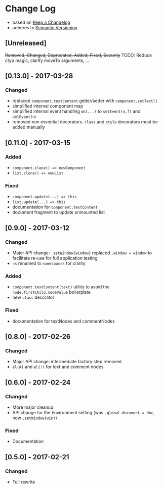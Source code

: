 <!-- markdownlint-disable MD022 MD024 MD026 MD032 MD041 -->

# Change Log

- based on [Keep a Changelog](http://keepachangelog.com/)
- adheres to [Semantic Versioning](http://semver.org/).

## [Unreleased]
~~Removed, Changed, Deprecated, Added, Fixed, Security~~
TODO: Reduce ctyp magic, clarify moveTo arguments, ...

## [0.13.0] - 2017-03-28
### Changed
- replaced `component.textContent` getter/setter with `component.setText()`
- simplified internal component map
- simplified internal event handling `on(...)` to `setEvent(n,f)` and `delEvent(n)`
- removed non essential decorators. `class` and `style` decorators must be added manually

## [0.11.0] - 2017-03-15
### Added
- `component.clone() => newComponent`
- `list.clone() => newList`

### Fixed
- `component.update(...) => this`
- `list.update(...) => this`
- documentation for `component.textContent`
- document fragment to update unmounted list

## [0.9.0] - 2017-03-12
### Changed
- Major API change: `.setWindow(window)` replaced `.window = window` to facilitate re-use for full application testing
- `ns` renamed to `namespaces` for clarity

### Added
- `component.textContent(text)` utility to avoid the `node.firstChild.nodeValue` boilerplate
- new `class` decorator

### Fixed
- documentation for textNodes and commentNodes

## [0.8.0] - 2017-02-26
### Changed
- Major API change: intermediate factory step removed
- `el(#)` and `el(!)` for text and comment nodes

## [0.6.0] - 2017-02-24
### Changed
- More major cleanup
- API change for the Environment setting (was `.global.document = doc`, now `.setWindow(win)`)

### Fixed
- Documentation

## [0.5.0] - 2017-02-21
### Changed
- Full rewrite
